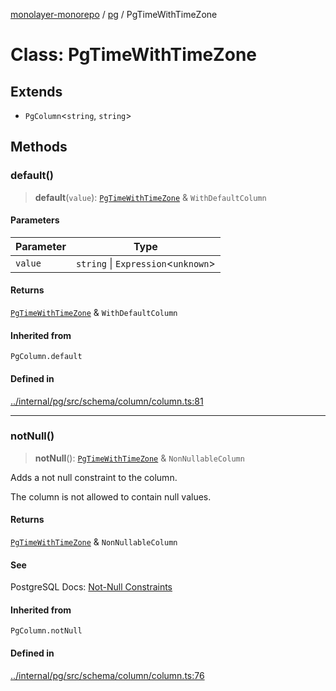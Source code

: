 [monolayer-monorepo](../../index.md) / [pg](../index.md) / PgTimeWithTimeZone

# Class: PgTimeWithTimeZone

## Extends

- `PgColumn`\<`string`, `string`\>

## Methods

### default()

> **default**(`value`): [`PgTimeWithTimeZone`](PgTimeWithTimeZone.md) & `WithDefaultColumn`

#### Parameters

| Parameter | Type |
| ------ | ------ |
| `value` | `string` \| `Expression`\<`unknown`\> |

#### Returns

[`PgTimeWithTimeZone`](PgTimeWithTimeZone.md) & `WithDefaultColumn`

#### Inherited from

`PgColumn.default`

#### Defined in

[../internal/pg/src/schema/column/column.ts:81](https://github.com/dunkelbraun/monolayer/blob/6bdf3be3c6969418f99f4a76945aeb545cab66bd/internal/pg/src/schema/column/column.ts#L81)

***

### notNull()

> **notNull**(): [`PgTimeWithTimeZone`](PgTimeWithTimeZone.md) & `NonNullableColumn`

Adds a not null constraint to the column.

The column is not allowed to contain null values.

#### Returns

[`PgTimeWithTimeZone`](PgTimeWithTimeZone.md) & `NonNullableColumn`

#### See

PostgreSQL Docs: [Not-Null Constraints](https://www.postgresql.org/docs/current/ddl-constraints.html#DDL-CONSTRAINTS-NOT-NULL)

#### Inherited from

`PgColumn.notNull`

#### Defined in

[../internal/pg/src/schema/column/column.ts:76](https://github.com/dunkelbraun/monolayer/blob/6bdf3be3c6969418f99f4a76945aeb545cab66bd/internal/pg/src/schema/column/column.ts#L76)
